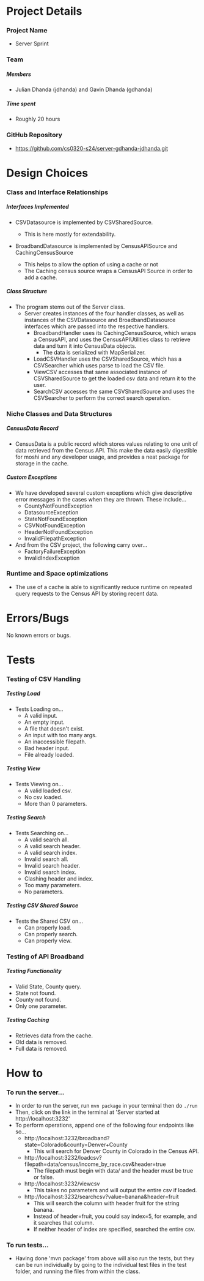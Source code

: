 # Project Details
### Project Name
- Server Sprint

### Team
##### Members
- Julian Dhanda (jdhanda) and Gavin Dhanda (gdhanda)

##### Time spent
- Roughly 20 hours

### GitHub Repository
- https://github.com/cs0320-s24/server-gdhanda-jdhanda.git

# Design Choices
### Class and Interface Relationships
##### Interfaces Implemented
- CSVDatasource is implemented by CSVSharedSource.
  - This is here mostly for extendability.

- BroadbandDatasource is implemented by CensusAPISource and CachingCensusSource
  - This helps to allow the option of using a cache or not
  - The Caching census source wraps a CensusAPI Source in order to add a cache. 

##### Class Structure
- The program stems out of the Server class.
  - Server creates instances of the four handler classes, as well as instances of 
  the CSVDatasource and BroadbandDatasource interfaces which are passed into the
  respective handlers.
    - BroadbandHandler uses its CachingCensusSource, which wraps a CensusAPI, and uses
    the CensusAPIUtilities class to retrieve data and turn it into CensusData objects.
      - The data is serialized with MapSerializer.
    - LoadCSVHandler uses the CSVSharedSource, which has a CSVSearcher which uses parse
    to load the CSV file.
    - ViewCSV accesses that same associated instance of CSVSharedSource to get the loaded
    csv data and return it to the user.
    - SearchCSV accesses the same CSVSharedSource and uses the CSVSearcher to perform
    the correct search operation.

### Niche Classes and Data Structures
##### CensusData Record
- CensusData is a public record which stores values relating to one unit of data
retrieved from the Census API. This make the data easily digestible for moshi and 
any developer usage, and provides a neat package for storage in the cache.

##### Custom Exceptions
- We have developed several custom exceptions which give descriptive error messages
in the cases when they are thrown. These include...
  - CountyNotFoundException
  - DatasourceException
  - StateNotFoundException
  - CSVNotFoundException
  - HeaderNotFoundException
  - InvalidFilepathException
- And from the CSV project, the following carry over...
  - FactoryFailureException
  - InvalidIndexException

### Runtime and Space optimizations
- The use of a cache is able to significantly reduce runtime on repeated query
requests to the Census API by storing recent data.

# Errors/Bugs
No known errors or bugs.

# Tests
### Testing of CSV Handling
##### Testing Load
- Tests Loading on...
  - A valid input.
  - An empty input.
  - A file that doesn't exist.
  - An input with too many args.
  - An inaccessible filepath.
  - Bad header input.
  - File already loaded.

##### Testing View
- Tests Viewing on...
  - A valid loaded csv.
  - No csv loaded.
  - More than 0 parameters.

##### Testing Search
- Tests Searching on...
  - A valid search all.
  - A valid search header.
  - A valid search index.
  - Invalid search all.
  - Invalid search header.
  - Invalid search index.
  - Clashing header and index.
  - Too many parameters.
  - No parameters.

##### Testing CSV Shared Source
- Tests the Shared CSV on...
  - Can properly load.
  - Can properly search.
  - Can properly view.

### Testing of API Broadband
##### Testing Functionality
- Valid State, County query.
- State not found.
- County not found.
- Only one parameter.

##### Testing Caching
- Retrieves data from the cache.
- Old data is removed.
- Full data is removed.

# How to
### To run the server...
- In order to run the server, run `mvn package` in your terminal then do `./run`
- Then, click on the link in the terminal at 'Server started at http://localhost:3232'
- To perform operations, append one of the following four endpoints like so...
  - http://localhost:3232/broadband?state=Colorado&county=Denver+County
    - This will search for Denver County in Colorado in the Census API.
  - http://localhost:3232/loadcsv?filepath=data/census/income_by_race.csv&header=true
    - The filepath must begin with data/ and the header must be true or false.
  - http://localhost:3232/viewcsv
    - This takes no parameters and will output the entire csv if loaded.
  - http://localhost:3232/searchcsv?value=banana&header=fruit
    - This will search the column with header fruit for the string banana.
    - Instead of header=fruit, you could say index=5, for example, and it searches that column.
    - If neither header of index are specified, searched the entire csv.

### To run tests...
- Having done 'mvn package' from above will also run the tests, but they can be run
individually by going to the individual test files in the test folder, and running the files
from within the class.



